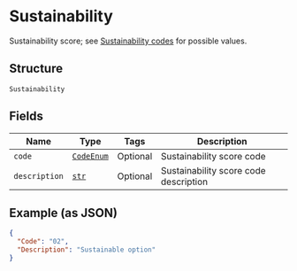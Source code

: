 
# Sustainability

Sustainability score; see [Sustainability codes](#tag/Reference-codes/Sustainability-codes) for possible values.

## Structure

`Sustainability`

## Fields

| Name | Type | Tags | Description |
|  --- | --- | --- | --- |
| `code` | [`CodeEnum`](../../doc/models/code-enum.md) | Optional | Sustainability score code |
| `description` | [`str`](../../doc/models/string-enum.md) | Optional | Sustainability score code description |

## Example (as JSON)

```json
{
  "Code": "02",
  "Description": "Sustainable option"
}
```

